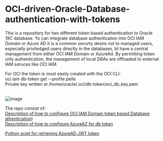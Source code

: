 # OCI-driven-Oracle-Database-authentication-with-tokens
This is a repository for two different token based authentication to Oracle 19C database. Yo can integrate database authentication into OCI IAM Domain or Azure AD
it is a common securty desire not to managed users, especially priviledged users directly in the databases, bt have a central management from either OCI IAM Domain or AzureAd. 
By permitting token only authenticstion, the management of local DBAs are offloaded to external IAM soruces like OCI IAM.

For OCI the token is most easily created with the OCI CLI: <BR>
  oci iam db-token get --profile pelle<BR>
Private key written at /home/oracle/.oci/db-token/oci_db_key.pem<BR><BR>
  
![image](https://github.com/bios62/OCI-driven-Oracle-Database-authentication-with-tokens/assets/23355458/30641e28-53e4-4976-af51-0daf59ddb0f8)

The repo consist of:<BR>
[Description of how to configure OCI IAM Domain token based Database athentication](https://github.com/bios62/OCI-driven-Oracle-Database-authentication-with-tokens/blob/main/ociiam_oracleDB.pdf))<BR>
[Description of how to configure AzureAZ for db token](https://github.com/bios62/OCI-driven-Oracle-Database-authentication-with-tokens/blob/main/db_authentication.pdf)<BR>

[Python scipt for retrieving AzureAD JWT token](https://github.com/bios62/OCI-driven-Oracle-Database-authentication-with-tokens/blob/main/getazadtokenV3.py)

